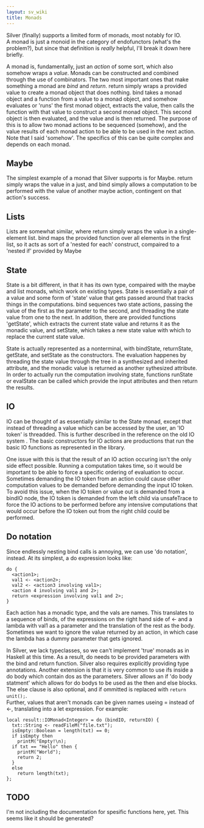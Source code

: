 ```yaml
---
layout: sv_wiki
title: Monads
---
```


Silver (finally) supports a limited form of monads, most notably for IO.  
A monad is just a monoid in the category of endofunctors (what's the problem?), but since that definition is *really* helpful, I'll break it down here briefly.

A monad is, fundamentally, just an *action* of some sort, which also somehow wraps a *value*.  Monads can be constructed and combined through the
use of combinators.  The two most important ones that make something a monad are *bind* and *return*.  return simply wraps a provided
value to create a monad object that does nothing.  bind takes a monad object and a function from a value to a monad object, and somehow
evaluates or 'runs' the first monad object, extracts the value, then calls the function with that value to construct a second monad
object.  This second object is then evaluated, and the value and is then returned.  The purpose of this is to allow two monad actions to
be sequenced (somehow), and the value results of each monad action to be able to be used in the next action.  Note that I said 'somehow'.  The specifics of this can
be quite complex and depends on each monad.  

## Maybe
The simplest example of a monad that Silver supports is for Maybe.  return simply wraps the value in a just, and bind simply allows a computation
to be performed with the value of another maybe action, contingent on that action's success.  

## Lists
Lists are somewhat similar, where return simply wraps the value in a single-element list.  bind maps the provided function over all elements in the first list,
so it acts as sort of a 'nested for each' construct, compaired to a 'nested if' provided by Maybe

## State
State is a bit different, in that it has its own type, compaired with the maybe and list monads, which work on existing types.  State is essentially
a pair of a value and some form of 'state' value that gets passed around that tracks things in the computations.  bind sequences two state
actions, passing the value of the first as the parameter to the second, and threading the state value from one to the next.  In addition, there are provided
functions 'getState', which extracts the current state value and returns it as the monadic value, and setState, which takes a new state value with which to replace
the current state value.  

State is actually represented as a nonterminal, with bindState, returnState, getState, and setState as the constructors.  The evaluation happenes by threading
the state value through the tree in a synthesized and inherited attribute, and the monadic value is returned as another sythesized attribute.  
In order to actually run the computation involving state, functions runState or evalState can be called which provide the input attributes and then return the results. 

## IO
IO can be thought of as essentially similar to the State monad, except that instead of threading a value which can be accessed by the user, an 'IO token' is
threadded.  This is further described in the reference on the old IO system <Insert link>.  The basic constructors for IO actions
are productions that run the basic IO functions as represented in the library.  

One issue with this is that the result of an IO action occuring isn't the only side effect possible.  Running a computation takes time, so it would be
important to be able to force a specific ordering of evaluation to occur.  Sometimes demanding the IO token from an action could cause other computation values to be
demanded before demanding the input IO token.  To avoid this issue, when the IO token or value out is demanded from a bindIO node, the IO token is demanded
from the left child via unsafeTrace to force the IO actions to be performed before any intensive computations that would occur before the IO token out from
the right child could be performed.  

## Do notation
Since endlessly nesting bind calls is annoying, we can use 'do notation', instead.  At its simplest, a do expression looks like:
```
do {
  <action1>;
  val1 <- <action2>;
  val2 <- <action3 involving val1>;
  <action 4 involving val1 and 2>;
  return <expression involving val1 and 2>;
}
```
Each action has a monadic type, and the vals are names.  This translates to a sequence of binds, of the expressions on the right hand side of <- and
a lambda with val1 as a parameter and the translation of the rest as the body. Sometimes we want to ignore the value returned by an action,
in which case the lambda has a dummy parameter that gets ignored.  

In Silver, we lack typeclasses, so we can't implement 'true' monads as in Haskell at this time.  As a result, do needs to be provided parameters with
the bind and return function.  Silver also requires explicitly providing type annotations.  Another extension is that it is very common to use ifs inside
a do body which contain dos as the parameters.  Silver allows an if 'do body statment' which allows for do bodys to be used as the then and else blocks.  
The else clause is also optional, and if ommitted is replaced with ```return unit();```.  
Further, values that aren't monads can be given names useing = instead of <-, translating into a let expression.  For example:
```
local result::IOMonad<Integer> = do (bindIO, returnIO) {
  txt::String <- readFileM("file.txt");
  isEmpty::Boolean = length(txt) == 0;
  if isEmpty then
    printM("Empty!\n);
  if txt == "Hello" then {
    printM("World");
    return 2;
  }
  else
    return length(txt);
};
```

## TODO
I'm not including the documentation for spesific functions here, yet.  This seems like it should be generated?  
